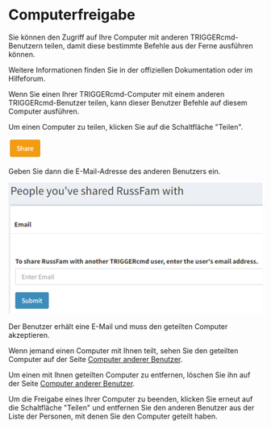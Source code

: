 # Computerfreigabe

Sie können den Zugriff auf Ihre Computer mit anderen TRIGGERcmd-Benutzern teilen, damit diese bestimmte Befehle aus der Ferne ausführen können.

Weitere Informationen finden Sie in der offiziellen Dokumentation oder im Hilfeforum.

Wenn Sie einen Ihrer TRIGGERcmd-Computer mit einem anderen TRIGGERcmd-Benutzer teilen, kann dieser Benutzer Befehle auf diesem Computer ausführen.

Um einen Computer zu teilen, klicken Sie auf die Schaltfläche "Teilen".

![Teilen-Schaltfläche](./images/share.png)

Geben Sie dann die E-Mail-Adresse des anderen Benutzers ein.

![Computer teilen](./images/share-computer.png)

Der Benutzer erhält eine E-Mail und muss den geteilten Computer akzeptieren.

Wenn jemand einen Computer mit Ihnen teilt, sehen Sie den geteilten Computer auf der Seite [Computer anderer Benutzer](https://www.triggercmd.com/user/computer/otherlist).

Um einen mit Ihnen geteilten Computer zu entfernen, löschen Sie ihn auf der Seite [Computer anderer Benutzer](https://www.triggercmd.com/user/computer/otherlist).

Um die Freigabe eines Ihrer Computer zu beenden, klicken Sie erneut auf die Schaltfläche "Teilen" und entfernen Sie den anderen Benutzer aus der Liste der Personen, mit denen Sie den Computer geteilt haben.
